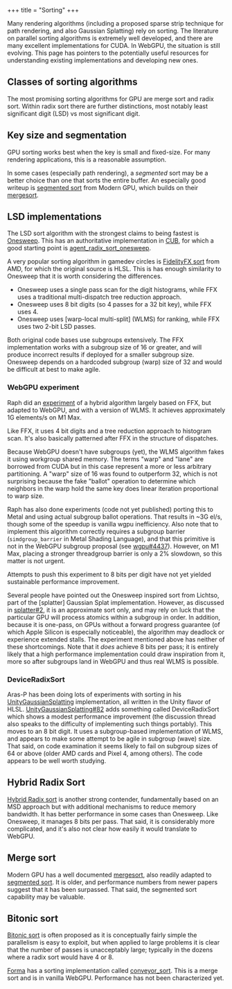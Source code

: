 +++
title = "Sorting"
+++

Many rendering algorithms (including a proposed sparse strip technique for path rendering, and also Gaussian Splatting) rely on sorting. The literature on parallel sorting algorithms is extremely well developed, and there are many excellent implementations for CUDA. In WebGPU, the situation is still evolving. This page has pointers to the potentially useful resources for understanding existing implementations and developing new ones.

## Classes of sorting algorithms

The most promising sorting algorithms for GPU are merge sort and radix sort. Within radix sort there are further distinctions, most notably least significant digit (LSD) vs most significant digit.

## Key size and segmentation

GPU sorting works best when the key is small and fixed-size. For many rendering applications, this is a reasonable assumption.

In some cases (especially path rendering), a *segmented* sort may be a better choice than one that sorts the entire buffer. An especially good writeup is [segmented sort] from Modern GPU, which builds on their [mergesort].

## LSD implementations

The LSD sort algorithm with the strongest claims to being fastest is [Onesweep]. This has an authoritative implementation in [CUB], for which a good starting point is [agent_radix_sort_onesweep].

A very popular sorting algorithm in gamedev circles is [FidelityFX sort] from AMD, for which the original source is HLSL. This is has enough similarity to Onesweep that it is worth considering the differences.

* Onesweep uses a single pass scan for the digit histograms, while FFX uses a traditional multi-dispatch tree reduction approach.
* Onesweep uses 8 bit digits (so 4 passes for a 32 bit key), while FFX uses 4.
* Onesweep uses [warp-local multi-split] (WLMS) for ranking, while FFX uses two 2-bit LSD passes.

Both original code bases use subgroups extensively. The FFX implementation works with a subgroup size of 16 or greater, and will produce incorrect results if deployed for a smaller subgroup size. Onesweep depends on a hardcoded subgroup (warp) size of 32 and would be difficult at best to make agile.

### WebGPU experiment

Raph did an [experiment](https://github.com/googlefonts/compute-shader-101/pull/31) of a hybrid algorithm largely based on FFX, but adapted to WebGPU, and with a version of WLMS. It achieves approximately 1G elements/s on M1 Max.

Like FFX, it uses 4 bit digits and a tree reduction approach to histogram scan. It's also basically patterned after FFX in the structure of dispatches.

Because WebGPU doesn't have subgroups (yet), the WLMS algorithm fakes it using workgroup shared memory. The terms "warp" and "lane" are borrowed from CUDA but in this case represent a more or less arbitrary partitioning. A "warp" size of 16 was found to outperform 32, which is not surprising because the fake "ballot" operation to determine which neighbors in the warp hold the same key does linear iteration proportional to warp size.

Raph has also done experiments (code not yet published) porting this to Metal and using actual subgroup ballot operations. That results in ~3G el/s, though some of the speedup is vanilla wgpu inefficiency. Also note that to implement this algorithm correctly requires a subgroup barrier (`simdgroup_barrier` in Metal Shading Language), and that this primitive is not in the WebGPU subgroup proposal (see [wgpu#4437](https://github.com/gpuweb/gpuweb/issues/4437)). However, on M1 Max, placing a stronger threadgroup barrier is only a 2% slowdown, so this matter is not urgent.

Attempts to push this experiment to 8 bits per digit have not yet yielded sustainable performance improvement.

Several people have pointed out the Onesweep inspired sort from Lichtso, part of the [splatter] Gaussian Splat implementation. However, as discussed in [splatter#2], it is an approximate sort only, and may rely on luck that the particular GPU will process atomics within a subgroup in order. In addition, because it is one-pass, on GPUs without a forward progress guarantee (of which Apple Silicon is especially noticeable), the algorithm may deadlock or experience extended stalls. The experiment mentioned above has neither of these shortcomings. Note that it *does* achieve 8 bits per pass; it is entirely likely that a high performance implementation could draw inspiration from it, more so after subgroups land in WebGPU and thus real WLMS is possible.

### DeviceRadixSort

Aras-P has been doing lots of experiments with sorting in his [UnityGaussianSplatting] implementation, all written in the Unity flavor of HLSL. [UnityGaussianSplatting#82] adds something called DeviceRadixSort which shows a modest performance improvement (the discussion thread also speaks to the difficulty of implementing such things portably). This moves to an 8 bit digit. It uses a subgroup-based implementation of WLMS, and appears to make some attempt to be agile in subgroup (wave) size. That said, on code examination it seems likely to fail on subgroup sizes of 64 or above (older AMD cards and Pixel 4, among others). The code appears to be well worth studying.

## Hybrid Radix Sort

[Hybrid Radix sort] is another strong contender, fundamentally based on an MSD approach but with additional mechanisms to reduce memory bandwidth. It has better performance in some cases than Onesweep. Like Onesweep, it manages 8 bits per pass. That said, it is considerably more complicated, and it's also not clear how easily it would translate to WebGPU.

## Merge sort

Modern GPU has a well documented [mergesort], also readily adapted to [segmented sort]. It is older, and performance numbers from newer papers suggest that it has been surpassed. That said, the segmented sort capability may be valuable.

## Bitonic sort

[Bitonic sort] is often proposed as it is conceptually fairly simple the parallelism is easy to exploit, but when applied to large problems it is clear that the number of passes is unacceptably large; typically in the dozens where a radix sort would have 4 or 8.

[Forma] has a sorting implementation called [conveyor_sort]. This is a merge sort and is in vanilla WebGPU. Performance has not been characterized yet.

[segmented sort]: https://moderngpu.github.io/segsort.html
[mergesort]: https://moderngpu.github.io/mergesort.html
[Onesweep]: https://arxiv.org/abs/2206.01784
[CUB]: https://nvlabs.github.io/cub/
[agent_radix_sort_onesweep]: https://github.com/NVIDIA/cub/blob/0fc3c3701632a4be906765b73be20a9ad0da603d/cub/agent/agent_radix_sort_onesweep.cuh
[FidelityFX sort]: https://gpuopen.com/fidelityfx-parallel-sort/
[Hybrid Radix sort]: https://arxiv.org/abs/1611.01137
[Forma]: https://github.com/google/forma
[conveyor_sort]: https://github.com/google/forma/tree/main/forma/src/gpu/conveyor_sort
[splatter#2]: https://github.com/Lichtso/splatter/issues/2
[UnityGaussianSplatting]: https://github.com/aras-p/UnityGaussianSplatting
[UnityGaussianSplatting#82]: https://github.com/aras-p/UnityGaussianSplatting/pull/82
[Bitonic sort]: https://en.wikipedia.org/wiki/Bitonic_sorter
